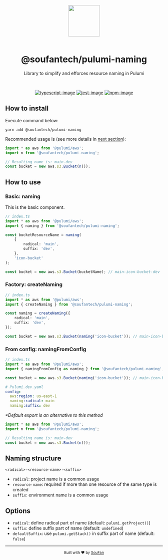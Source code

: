 <div align="center">
  <img src="https://avatars2.githubusercontent.com/u/61063724?s=200&v=4" width="100px">
</div>

<br />

<div align="center">
  <h1>@soufantech/pulumi-naming</h1>
  <p>Library to simplify and efforces resource naming in Pulumi</p>
</div>

<br />

<div align="center">

[![typescript-image]][typescript-url] [![jest-image]][jest-url] [![npm-image]][npm-url]

</div>

## How to install

Execute command below:

```shell
yarn add @soufantech/pulumi-naming
```

Recommended usage is (see more details in [next section](https://github.com/soufantech/pulumi-naming#from-config-namingfromconfig)):

```typescript
import * as aws from '@pulumi/aws';
import n from '@soufantech/pulumi-naming';

// Resulting name is: main-dev
const bucket = new aws.s3.Bucket(n());
```

## How to use

### Basic: naming

This is the basic component.

```typescript
// index.ts
import * as aws from '@pulumi/aws';
import { naming } from '@soufantech/pulumi-naming';

const bucketResourceName = naming(
    {
        radical: 'main',
        suffix: 'dev',
    },
    'icon-bucket'
);

const bucket = new aws.s3.Bucket(bucketName); // main-icon-bucket-dev
```

### Factory: createNaming

```typescript
// index.ts
import * as aws from '@pulumi/aws';
import { createNaming } from '@soufantech/pulumi-naming';

const naming = createNaming({
    radical: 'main',
    suffix: 'dev',
});

const bucket = new aws.s3.Bucket(naming('icon-bucket')); // main-icon-bucket-dev
```

### From config: namingFromConfig

```typescript
// index.ts
import * as aws from '@pulumi/aws';
import { namingFromConfig as naming } from '@soufantech/pulumi-naming';

const bucket = new aws.s3.Bucket(naming('icon-bucket')); // main-icon-bucket-dev
```

```yaml
# Pulumi.dev.yaml
config:
  aws:region: us-east-1
  naming:radical: main
  naming:suffix: dev
```

_*Default export is an alternative to this method_

```typescript
import * as aws from '@pulumi/aws';
import n from '@soufantech/pulumi-naming';

// Resulting name is: main-dev
const bucket = new aws.s3.Bucket(n());
```

## Naming structure

`<radical>-<resource-name>-<suffix>`

- `radical`: project name is a common usage
- `resource-name`: required if more than one resource of the same type is created
- `suffix`: environment name is a common usage

## Options

- `radical`: define radical part of name (default: `pulumi.getProject()`)
- `suffix`: define suffix part of name (default: `undefined`)
- `defaultSuffix`: use `pulumi.getStack()` in suffix part of name (default: `false`)

---

<div align="center">
  <sub>Built with ❤︎ by <a href="https://soufan.com.br">SouFan</a></sub>
</div>

[typescript-image]: https://img.shields.io/badge/Typescript-294E80.svg?style=for-the-badge&logo=typescript
[typescript-url]: "typescript"

[npm-image]: https://img.shields.io/npm/v/@soufantech/node-ts-lib-boilerplate.svg?style=for-the-badge&logo=npm
[npm-url]: https://npmjs.org/package/@soufantech/pulumi-naming "npm"

[jest-image]: https://img.shields.io/badge/tested_with-jest-99424f.svg?style=for-the-badge&logo=jest
[jest-url]: https://github.com/facebook/jest "jest"
